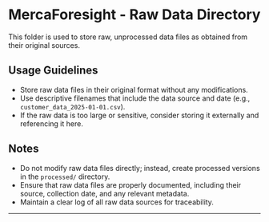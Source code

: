 # MercaForesight - Raw Data Directory

This folder is used to store raw, unprocessed data files as obtained from their original sources.

## Usage Guidelines
- Store raw data files in their original format without any modifications.
- Use descriptive filenames that include the data source and date (e.g., `customer_data_2025-01-01.csv`).
- If the raw data is too large or sensitive, consider storing it externally and referencing it here.

## Notes
- Do not modify raw data files directly; instead, create processed versions in the `processed/` directory.
- Ensure that raw data files are properly documented, including their source, collection date, and any relevant metadata.
- Maintain a clear log of all raw data sources for traceability.

---